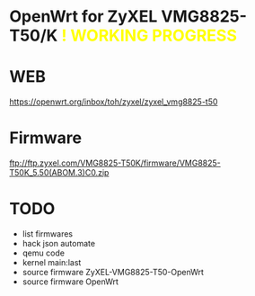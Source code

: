 # OpenWrt for ZyXEL VMG8825-T50/K <span style="color: yellow"> ! WORKING PROGRESS </span>

  # WEB 
  https://openwrt.org/inbox/toh/zyxel/zyxel_vmg8825-t50

  # Firmware
  ftp://ftp.zyxel.com/VMG8825-T50K/firmware/VMG8825-T50K_5.50(ABOM.3)C0.zip


  # TODO
  - list firmwares
  - hack json automate
  - qemu code
  - kernel main:last
  - source firmware ZyXEL-VMG8825-T50-OpenWrt
  - source firmware OpenWrt
